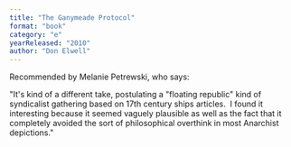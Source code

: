 ```yaml
---
title: "The Ganymeade Protocol"
format: "book"
category: "e"
yearReleased: "2010"
author: "Don Elwell"
---
```

Recommended by Melanie Petrewski, who says:

"It's kind of a different  take, postulating a "floating republic" kind of syndicalist gathering based on  17th century ships articles.  I found it interesting because it seemed vaguely  plausible as well as the fact that it completely avoided the sort of  philosophical overthink in most Anarchist depictions."

